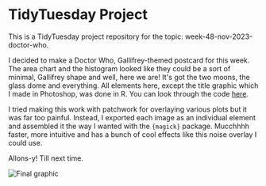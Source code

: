 # TidyTuesday Project

This is a TidyTuesday project repository for the topic: week-48-nov-2023-doctor-who.

I decided to make a Doctor Who, Gallifrey-themed postcard for this week. The area chart and the histogram looked like they could be a sort of minimal, Gallifrey shape and well, here we are! It's got the two moons, the glass dome and everything. All elements here, except the title graphic which I made in Photoshop, was done in R. You can look through the code [here](./analysis/notebook.qmd).

I tried making this work with patchwork for overlaying various plots but it was far too painful. Instead, I exported each image as an individual element and assembled it the way I wanted with the `{magick}` package. Mucchhhh faster, more intuitive and has a bunch of cool effects like this noise overlay I could use.

Allons-y! Till next time.

![Final graphic](output/postcard.png)
